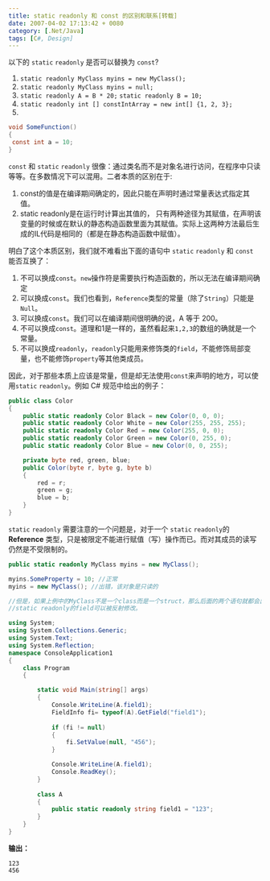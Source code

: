```yaml
---
title: static readonly 和 const 的区别和联系[转载]
date: 2007-04-02 17:13:42 + 0080
category: [.Net/Java]
tags: [C#, Design]
---
```


以下的 `static` `readonly` 是否可以替换为 `const`?  
1. `static readonly MyClass myins = new MyClass();`  
2. `static readonly MyClass myins = null;`
3. `static readonly A = B * 20;`  `static readonly B = 10;`
4. `static readonly int [] constIntArray = new int[] {1, 2, 3};`  
5. 
```c#
void SomeFunction()  
{  
 const int a = 10;  
}  
```

`const` 和 `static` `readonly` 很像：通过类名而不是对象名进行访问，在程序中只读等等。在多数情况下可以混用。二者本质的区别在于:

1. const的值是在编译期间确定的，因此只能在声明时通过常量表达式指定其值。  
2. static readonly是在运行时计算出其值的， 只有两种途径为其赋值，在声明该变量的时候或在默认的静态构造函数里面为其赋值。实际上这两种方法最后生成的IL代码是相同的（都是在静态构造函数中赋值）。  

明白了这个本质区别，我们就不难看出下面的语句中 `static` `readonly` 和 `const` 能否互换了：  
1. 不可以换成`const`。`new`操作符是需要执行构造函数的，所以无法在编译期间确定  
2. 可以换成`const`。我们也看到，`Reference`类型的常量（除了`String`）只能是`Null`。  
3. 可以换成`const`。我们可以在编译期间很明确的说，A 等于 200。  
4. 不可以换成`const`。道理和1是一样的，虽然看起来`1,2,3`的数组的确就是一个常量。  
5. 不可以换成`readonly`，`readonl`y只能用来修饰类的`field`，不能修饰局部变量，也不能修饰`property`等其他类成员。  

因此，对于那些本质上应该是常量，但是却无法使用`const`来声明的地方，可以使用`static` `readonly`。例如 C# 规范中给出的例子：
```c#
public class Color  
{  
    public static readonly Color Black = new Color(0, 0, 0);  
    public static readonly Color White = new Color(255, 255, 255);  
    public static readonly Color Red = new Color(255, 0, 0);  
    public static readonly Color Green = new Color(0, 255, 0);  
    public static readonly Color Blue = new Color(0, 0, 255); 

    private byte red, green, blue;  
    public Color(byte r, byte g, byte b)  
    {  
        red = r;  
        green = g;  
        blue = b;  
    }  
}  
```

`static` `readonly` 需要注意的一个问题是，对于一个 `static` `readonly`的 **Reference** 类型，只是被限定不能进行赋值（写）操作而已。而对其成员的读写仍然是不受限制的。  

```c#
public static readonly MyClass myins = new MyClass();  

myins.SomeProperty = 10; //正常  
myins = new MyClass(); //出错，该对象是只读的  

//但是，如果上例中的MyClass不是一个class而是一个struct，那么后面的两个语句就都会出错。  
//static readonly的field可以被反射修改。  

using System;  
using System.Collections.Generic;  
using System.Text;  
using System.Reflection;  
namespace ConsoleApplication1  
{  
    class Program  
    {  

        static void Main(string[] args)  
        {  
            Console.WriteLine(A.field1);  
            FieldInfo fi= typeof(A).GetField("field1");  
            
            if (fi != null)  
            {  
                fi.SetValue(null, "456");  
            }

            Console.WriteLine(A.field1);  
            Console.ReadKey();  
        }
            
        class A  
        {  
            public static readonly string field1 = "123";  
        }  
    }  
}
```
**输出：**  

`123`  
`456 `

